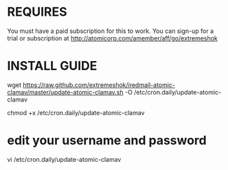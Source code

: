 REQUIRES
================================

You must have a paid subscription for this to work.
You can sign-up for a trial or subscription at http://atomicorp.com/amember/aff/go/extremeshok 

INSTALL GUIDE
================================

wget https://raw.github.com/extremeshok/iredmail-atomic-clamav/master/update-atomic-clamav.sh -O /etc/cron.daily/update-atomic-clamav

chmod +x /etc/cron.daily/update-atomic-clamav

# edit your username and password
vi /etc/cron.daily/update-atomic-clamav
